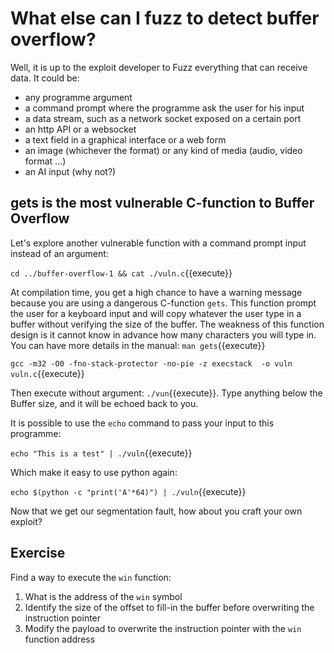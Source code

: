 # What else can I fuzz to detect buffer overflow?

Well, it is up to the exploit developer to Fuzz everything that can receive data. It could be:
- any programme argument
- a command prompt where the programme ask the user for his input
- a data stream, such as a network socket exposed on a certain port
- an http API or a websocket
- a text field in a graphical interface or a web form
- an image (whichever the format) or any kind of media (audio, video format ...)
- an AI input (why not?)

## gets is the most vulnerable C-function to Buffer Overflow

Let's explore another vulnerable function with a command prompt input instead of an argument:

`cd ../buffer-overflow-1 && cat ./vuln.c`{{execute}}

At compilation time, you get a high chance to have a warning message because you are using a dangerous C-function `gets`. This function prompt the user for a keyboard input and will copy whatever the user type in a buffer without verifying the size of the buffer. The weakness of this function design is it cannot know in advance how many characters you will type in. You can have more details in the manual: `man gets`{{execute}}

`gcc -m32 -O0 -fno-stack-protector -no-pie -z execstack  -o vuln vuln.c`{{execute}}

Then execute without argument: `./vun`{{execute}}. Type anything below the Buffer size, and it will be echoed back to you.

It is possible to use the `echo` command to pass your input to this programme:

`echo "This is a test" | ./vuln`{{execute}}

Which make it easy to use python again:

`echo $(python -c "print('A'*64)") | ./vuln`{{execute}}

Now that we get our segmentation fault, how about you craft your own exploit?

## Exercise

Find a way to execute the `win` function:

1. What is the address of the `win` symbol
2. Identify the size of the offset to fill-in the buffer before overwriting the instruction pointer
3. Modify the payload to overwrite the instruction pointer with the `win` function address

